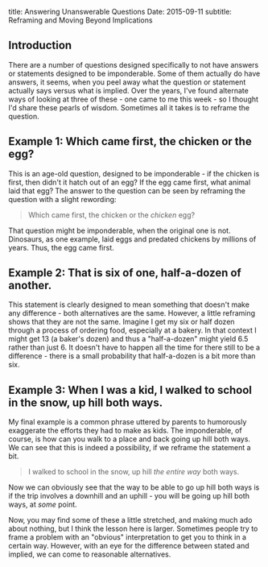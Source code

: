 title: Answering Unanswerable Questions
Date: 2015-09-11
subtitle: Reframing and Moving Beyond Implications

## Introduction

There are a number of questions designed specifically to not have answers or statements designed to be imponderable. Some of them actually do have answers, it seems, when you peel away what the question or statement actually says versus what is implied.  Over the years, I've found alternate ways of looking at three of these - one came to me this week - so I thought I'd share these pearls of wisdom.  Sometimes all it takes is to reframe the question.

## Example 1: Which came first, the chicken or the egg?

This is an age-old question, designed to be imponderable - if the chicken is first, then didn't it hatch out of an egg?  If the egg came first, what animal laid that egg?  The answer to the question can be seen by reframing the question with a slight rewording:

> Which came first, the chicken or the *chicken* egg?

That question might be imponderable, when the original one is not.  Dinosaurs, as one example, laid eggs and predated chickens by millions of years.  Thus, the egg came first.

## Example 2: That is six of one, half-a-dozen of another.

This statement is clearly designed to mean something that doesn't make any difference - both alternatives are the same.  However, a little reframing shows that they are not the same.  Imagine I get my six or half dozen through a process of ordering food, especially at a bakery.  In that context I might get 13 (a baker's dozen) and thus a "half-a-dozen" might yield 6.5 rather than just 6.  It doesn't have to happen all the time for there still to be a difference - there is a small probability that half-a-dozen is a bit more than six.

## Example 3: When I was a kid, I walked to school in the snow, up hill both ways.

My final example is a common phrase uttered by parents to humorously exaggerate the efforts they had to make as kids.  The imponderable, of course, is how can you walk to a place and back going up hill both ways.  We can see that this is indeed a possibility, if we reframe the statement a bit.

> I walked to school in the snow, up hill *the entire way* both ways.

Now we can obviously see that the way to be able to go up hill both ways is if the trip involves a downhill and an uphill - you will be going up hill both ways, at *some* point.

Now, you may find some of these a little stretched, and making much ado about nothing, but I think the lesson here is larger.  Sometimes people try to frame a problem with an "obvious" interpretation to get you to think in a certain way.  However, with an eye for the difference between stated and implied, we can come to reasonable alternatives.

